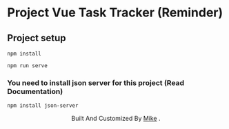 # Project Vue Task Tracker (Reminder)

## Project setup
```
npm install
```
```
npm run serve
```
### You need to install json server for this project (Read Documentation)
```
npm install json-server
```

<p align="center"> Built And Customized By <a href='https://instagram.com/mamadreza_sheylani'>Mike</a> .</p>